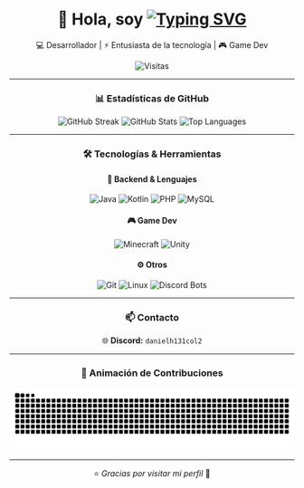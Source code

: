 <!-- Profile README -->

<div align="center">

# 👋 Hola, soy <a href="#"><img src="https://readme-typing-svg.herokuapp.com?font=Fira+Code&size=28&pause=1000&color=FF4800&width=435&lines=DanielH131COL%2C+23+a%C3%B1os;Desarrollador+de+Software;Minecraft+Plugins+%26+Bots;Amante+de+la+tecnolog%C3%ADa+%F0%9F%92%BB" alt="Typing SVG"/></a>

💻 Desarrollador | ⚡ Entusiasta de la tecnología | 🎮 Game Dev

![Visitas](https://komarev.com/ghpvc/?username=DanielH131COL&label=Visitas&color=FF4800&style=flat-square)

---

### 📊 Estadísticas de GitHub

<img src="https://github-readme-streak-stats.herokuapp.com/?user=DanielH131COL&theme=dark&hide_border=true&background=0D1117&stroke=FF0000&ring=FF4800&fire=FF0000&currStreakLabel=FF4800&sideNums=FF4800&currStreakNum=FF0000&dates=FF4800&sideLabels=FF0000" alt="GitHub Streak"/>

<img src="https://github-readme-stats.vercel.app/api?username=DanielH131COL&show_icons=true&theme=dark&hide_border=true&bg_color=0D1117&title_color=FF4800&icon_color=FF0000&text_color=FFFFFF" alt="GitHub Stats"/>

<img src="https://github-readme-stats.vercel.app/api/top-langs/?username=DanielH131COL&layout=compact&theme=dark&hide_border=true&bg_color=0D1117&title_color=FF4800&text_color=FFFFFF" alt="Top Languages"/>

---

### 🛠️ Tecnologías & Herramientas

#### 💾 Backend & Lenguajes
![Java](https://img.shields.io/badge/Java-ED8B00?style=for-the-badge&logo=openjdk&logoColor=white)
![Kotlin](https://img.shields.io/badge/Kotlin-7F52FF?style=for-the-badge&logo=kotlin&logoColor=white)
![PHP](https://img.shields.io/badge/PHP-777BB4?style=for-the-badge&logo=php&logoColor=white)
![MySQL](https://img.shields.io/badge/MySQL-005C84?style=for-the-badge&logo=mysql&logoColor=white)

#### 🎮 Game Dev
![Minecraft](https://img.shields.io/badge/Minecraft-62B47A?style=for-the-badge&logo=minecraft&logoColor=white)
![Unity](https://img.shields.io/badge/Unity-000000?style=for-the-badge&logo=unity&logoColor=white)

#### ⚙️ Otros
![Git](https://img.shields.io/badge/Git-F05032?style=for-the-badge&logo=git&logoColor=white)
![Linux](https://img.shields.io/badge/Linux-FCC624?style=for-the-badge&logo=linux&logoColor=black)
![Discord Bots](https://img.shields.io/badge/Discord%20Bots-5865F2?style=for-the-badge&logo=discord&logoColor=white)

---

### 📫 Contacto

🌐 **Discord:** `danielh131col2`  

---

### 🐍 Animación de Contribuciones

![snake gif](https://github.com/DanielH131COL/DanielH131COL/blob/output/github-contribution-grid-snake.svg)

---

⭐️ *Gracias por visitar mi perfil* 🚀

</div>
